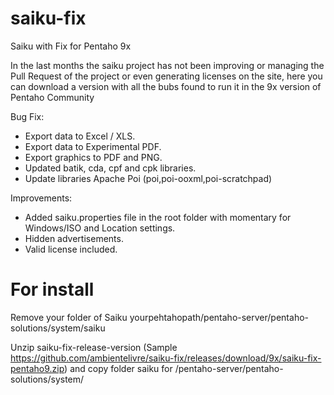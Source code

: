# saiku-fix
Saiku with Fix for Pentaho 9x

In the last months the saiku project has not been improving or managing the Pull Request of the project or even generating licenses on the site, here you can download a version with all the bubs found to run it in the 9x version of Pentaho Community

Bug Fix:
- Export data to Excel / XLS.
- Export data to Experimental PDF.
- Export graphics to PDF and PNG.
- Updated batik, cda, cpf and cpk libraries.
- Update libraries Apache Poi (poi,poi-ooxml,poi-scratchpad)    

Improvements:
- Added saiku.properties file in the root folder with momentary for Windows/ISO and Location settings.
- Hidden advertisements.
- Valid license included. 

# For install

Remove your folder of Saiku  yourpehtahopath/pentaho-server/pentaho-solutions/system/saiku
  
Unzip saiku-fix-release-version (Sample https://github.com/ambientelivre/saiku-fix/releases/download/9x/saiku-fix-pentaho9.zip) and copy folder saiku for <yourpehtahopath>/pentaho-server/pentaho-solutions/system/
